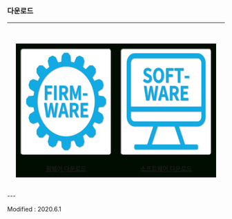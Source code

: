 ### 다운로드

---

<style>

</style>
<div align="center" style="padding:20px 20px 20px 20px">
<table align="center" style="border-right:none; border-left:none; border-top:none; border-bottom:none">
    <div align="center">
        <tr bgcolor=void>
        <td style="border-right:none; border-left:none; border-top:none; border-bottom:none; padding:10px 10px 10px 10px">
            <button type="button" style="background:white; border-radius:0.5em;" onclick="window.open('http://dev.byrobot.co.kr/products/')"><img src="/assets/images/simple-icons/firmware_icon.png" alt="firmware download" height="240" width="240"></button>
        </td>
        <td style="border-right:none; border-left:none; border-top:none; border-bottom:none; padding:10px 10px 10px 10px" >
            <button type="button" style="background:white; border-radius:0.5em;" onclick="window.open('https://byrobot.co.kr/page/?pid=software')"><img src="/assets/images/simple-icons/software_icon.png" alt="software download" height="240" width="240"></button>
        </td>
    </tr>
    <tr bgcolor=void>
        <td align="center" style="border-right:none; border-left:none; border-top:none; border-bottom:none; padding:10px 10px 10px 10px">
            <a href="http://dev.byrobot.co.kr/products/"><font face="맑은고딕"><b>펌웨어 다운로드</b></font></a>
        </td>
        <td align="center" style="border-right:none; border-left:none; border-top:none; border-bottom:none; padding:10px 10px 10px 10px">
            <a href="https://byrobot.co.kr/page/?pid=software"><font face="맑은고딕"><b>소프트웨어 다운로드</b></font></a>
        </td>
    </tr>
</div>
</table>
</div>
---

Modified : 2020.6.1